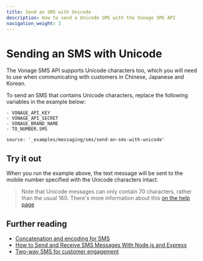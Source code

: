 ```yaml
---
title: Send an SMS with Unicode
description: How to send a Unicode SMS with the Vonage SMS API
navigation_weight: 3
---
```


# Sending an SMS with Unicode

The Vonage SMS API supports Unicode characters too, which you will need to use when communicating with customers in Chinese, Japanese and Korean.

To send an SMS that contains Unicode characters, replace the following variables in the example below:

```snippet_variables
- VONAGE_API_KEY
- VONAGE_API_SECRET
- VONAGE_BRAND_NAME
- TO_NUMBER.SMS
```

```code_snippets
source: '_examples/messaging/sms/send-an-sms-with-unicode'
```

## Try it out

When you run the example above, the text message will be sent to the mobile number specified with the Unicode characters intact.

> Note that Unicode messages can only contain 70 characters, rather than the usual 160. There's more information about this [on the help page](https://help.nexmo.com/hc/en-us/articles/204076866-How-long-is-a-single-SMS-body-)

## Further reading

* [Concatenation and encoding for SMS](/messaging/sms/guides/concatenation-and-encoding)
* [How to Send and Receive SMS Messages With Node.js and Express](https://www.nexmo.com/blog/2019/09/16/how-to-send-and-receive-sms-messages-with-node-js-and-express-dr)
* [Two-way SMS for customer engagement](/tutorials/two-way-sms-for-customer-engagement)
